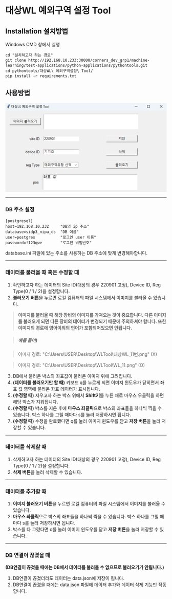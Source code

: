 # 대상WL 예외구역 설정 Tool

## Installation 설치방법
Windows CMD 창에서 실행

```shell
cd "설치하고자 하는 경로"
git clone http://192.168.10.233:30000/corners_dev_grp1/machine-learning/test-applications/python-applications/pythontools.git
cd pythontools/대상WL\ 예외구역설정\ Tool/
pip install -r requirements.txt
```

## 사용방법

<img src="program_capture.png">

---

### DB 주소 설정

```shell
[postgresql]
host=192.168.10.232     "DB의 ip 주소"
database=sidp3_nipa_ds  "DB 이름"
user=postgres           "로그인 user 이름"
password=!123qwe        "로그인 비밀번호"
```

database.ini 파일에 있는 주소를 사용하는 DB 주소에 맞게 변경해야합니다.

---

### 데이터를 불러올 때 혹은 수정할 때

1. 확인하고자 하는 데이터의 Site ID(대상의 경우 220901 고정), Device ID, Reg Type(0 / 1 / 2)을 설정합니다.
2. **불러오기 버튼**을 누르면 로컬 컴퓨터의 파일 시스템에서 이미지를 불러올 수 있습니다.

>**이미지를 불러올 때 해당 장비의 이미지를 가져오는 것이 중요합니다. 다른 이미지를 불러오게 되면 다른 장비의 데이터가 변경되기 때문에 주의하셔야 합니다. 또한 이미지의 경로에 영어이외의 언어가 포함되어있으면 안됩니다.**

>##### 예를 들어)

> 이미지 경로: "C:\Users\USER\Desktop\WLTool\대상WL_11번.png" (X)

> 이미지 경로: "C:\Users\USER\Desktop\WLTool\WL_11.png" (O)

3. DB에서 불러온 박스의 좌표값이 불러온 이미지 위에 그려집니다. 
4. **(데이터를 불러오기만 할 때)** 키보드 q를 누르게 되면 이미지 윈도우가 닫히면서 좌표 값 영역에 불러온 좌표 데이터가 표시됩니다.
5. **(수정할 때)** 지우고자 하는 박스 위에서 **Shift키**를 누른 채로 마우스 우클릭을 하면 해당 박스가 지워집니다.
6. **(수정할 때)** 박스를 지운 후에 **마우스 좌클릭**으로 박스의 좌표들을 하나씩 찍을 수 있습니다. 박스 하나를 그릴 때마다 s를 눌러 저장하시면 됩니다.
7. **(수정할 때)** 수정을 완료했다면 q를 눌러 이미지 윈도우를 닫고 **저장 버튼**을 눌러 저장할 수 있습니다.

---

### 데이터를 삭제할 때
1. 삭제하고자 하는 데이터의 Site ID(대상의 경우 220901 고정), Device ID, Reg Type(0 / 1 / 2)을 설정합니다.
2. **삭제 버튼**을 눌러 삭제할 수 있습니다.

---

### 데이터를 추가할 때
1. **이미지 불러오기 버튼**을 누르면 로컬 컴퓨터의 파일 시스템에서 이미지를 불러올 수 있습니다.
2. **마우스 좌클릭**으로 박스의 좌표들을 하나씩 찍을 수 있습니다. 박스 하나를 그릴 때마다 s를 눌러 저장하시면 됩니다.
3. 박스를 다 그렸다면 q를 눌러 이미지 윈도우를 닫고 **저장 버튼**을 눌러 저장할 수 있습니다.

---

### DB 연결이 끊겼을 때
**(DB연결이 끊겼을 때에는 DB에서 데이터를 불러올 수 없으므로 불러오기가 안됩니다.)**

1. DB연결이 끊겼더라도 데이터는 data.json에 저장이 됩니다.
2. DB연결이 끊겼을 때에는 data.json 파일에 데이터 추가와 데이터 삭제 기능만 작동합니다.